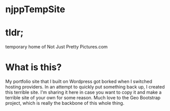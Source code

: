 njppTempSite
============

# tldr; 
temporary home of Not Just Pretty Pictures.com

# What is this?
My portfolio site that I built on Wordpress got borked when I switched hosting providers. In an attempt to quickly put something back up, I created this terrible site. I'm sharing it here in case you want to copy it and make a terrible site of your own for some reason. Much love to the Geo Bootstrap project, which is really the backbone of this whole thing. 

